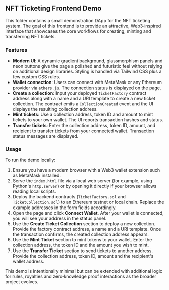 ## NFT Ticketing Frontend Demo

This folder contains a small demonstration DApp for the NFT ticketing system. The goal of this frontend is to provide an attractive, Web3‑inspired interface that showcases the core workflows for creating, minting and transferring NFT tickets.

### Features

- **Modern UI**: A dynamic gradient background, glassmorphism panels and neon buttons give the page a polished and futuristic feel without relying on additional design libraries. Styling is handled via Tailwind CSS plus a few custom CSS rules.
- **Wallet connection**: Users can connect with MetaMask or any Ethereum provider via `ethers.js`. The connection status is displayed on the page.
- **Create a collection**: Input your deployed `TicketFactory` contract address along with a name and a URI template to create a new ticket collection. The contract emits a `CollectionCreated` event and the UI displays the resulting collection address.
- **Mint tickets**: Use a collection address, token ID and amount to mint tickets to your own wallet. The UI reports transaction hashes and status.
- **Transfer tickets**: Enter the collection address, token ID, amount, and recipient to transfer tickets from your connected wallet. Transaction status messages are displayed.

### Usage

To run the demo locally:

1. Ensure you have a modern browser with a Web3 wallet extension such as MetaMask installed.
2. Serve the `index.html` file via a local web server (for example, using Python's `http.server`) or by opening it directly if your browser allows reading local scripts.
3. Deploy the backend contracts (`TicketFactory.sol` and `TicketCollection.sol`) to an Ethereum testnet or local chain. Replace the example addresses in the form fields accordingly.
4. Open the page and click **Connect Wallet**. After your wallet is connected, you will see your address in the status panel.
5. Use the **Create Ticket Collection** section to deploy a new collection. Provide the factory contract address, a name and a URI template. Once the transaction confirms, the created collection address appears.
6. Use the **Mint Ticket** section to mint tokens to your wallet. Enter the collection address, the token ID and the amount you wish to mint.
7. Use the **Transfer Ticket** section to send tickets to another address. Provide the collection address, token ID, amount and the recipient's wallet address.

This demo is intentionally minimal but can be extended with additional logic for rules, royalties and zero‑knowledge proof interactions as the broader project evolves.
